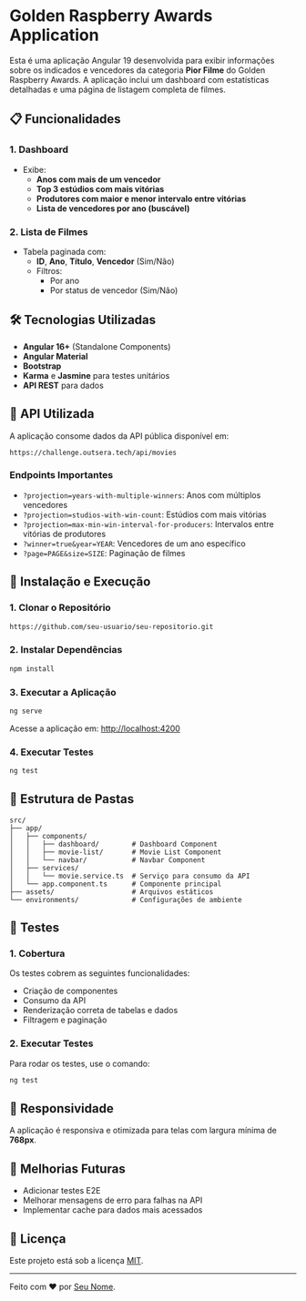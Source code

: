 # Golden Raspberry Awards Application

Esta é uma aplicação Angular 19 desenvolvida para exibir informações sobre os indicados e vencedores da categoria **Pior Filme** do Golden Raspberry Awards. A aplicação inclui um dashboard com estatísticas detalhadas e uma página de listagem completa de filmes.

## 📋 Funcionalidades

### **1. Dashboard**
- Exibe:
  - **Anos com mais de um vencedor**
  - **Top 3 estúdios com mais vitórias**
  - **Produtores com maior e menor intervalo entre vitórias**
  - **Lista de vencedores por ano (buscável)**

### **2. Lista de Filmes**
- Tabela paginada com:
  - **ID**, **Ano**, **Título**, **Vencedor** (Sim/Não)
  - Filtros:
    - Por ano
    - Por status de vencedor (Sim/Não)

## 🛠️ Tecnologias Utilizadas

- **Angular 16+** (Standalone Components)
- **Angular Material**
- **Bootstrap**
- **Karma** e **Jasmine** para testes unitários
- **API REST** para dados

## 🔗 API Utilizada
A aplicação consome dados da API pública disponível em:
```
https://challenge.outsera.tech/api/movies
```

### **Endpoints Importantes**
- `?projection=years-with-multiple-winners`: Anos com múltiplos vencedores
- `?projection=studios-with-win-count`: Estúdios com mais vitórias
- `?projection=max-min-win-interval-for-producers`: Intervalos entre vitórias de produtores
- `?winner=true&year=YEAR`: Vencedores de um ano específico
- `?page=PAGE&size=SIZE`: Paginação de filmes

## 🚀 Instalação e Execução

### **1. Clonar o Repositório**
```bash
https://github.com/seu-usuario/seu-repositorio.git
```

### **2. Instalar Dependências**
```bash
npm install
```

### **3. Executar a Aplicação**
```bash
ng serve
```
Acesse a aplicação em: [http://localhost:4200](http://localhost:4200)

### **4. Executar Testes**
```bash
ng test
```

## 📂 Estrutura de Pastas

```
src/
├── app/
│   ├── components/
│   │   ├── dashboard/        # Dashboard Component
│   │   ├── movie-list/       # Movie List Component
│   │   └── navbar/           # Navbar Component
│   ├── services/
│   │   └── movie.service.ts  # Serviço para consumo da API
│   └── app.component.ts      # Componente principal
├── assets/                   # Arquivos estáticos
└── environments/             # Configurações de ambiente
```

## 🧪 Testes

### **1. Cobertura**
Os testes cobrem as seguintes funcionalidades:
- Criação de componentes
- Consumo da API
- Renderização correta de tabelas e dados
- Filtragem e paginação

### **2. Executar Testes**
Para rodar os testes, use o comando:
```bash
ng test
```

## 📱 Responsividade
A aplicação é responsiva e otimizada para telas com largura mínima de **768px**.

## 🧩 Melhorias Futuras
- Adicionar testes E2E
- Melhorar mensagens de erro para falhas na API
- Implementar cache para dados mais acessados

## 📝 Licença
Este projeto está sob a licença [MIT](LICENSE).

---

Feito com ❤️ por [Seu Nome](https://github.com/seu-usuario).
